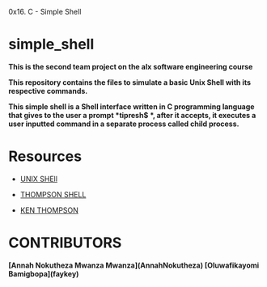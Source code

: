 0x16. C - Simple Shell
# simple_shell
<p> </p>
<strong>This is the second team project on the alx software engineering course</strong>

<p><strong>This repository contains the files to simulate a basic Unix Shell with its respective commands.

This simple shell is a Shell interface written in C programming language that gives to the user a prompt *tipresh$ *, after it accepts, it executes a user inputted command in a separate process called child process.</strong></p>
<p><h1>Resources</h1><p>

- [UNIX SHEll](https://en.m.wikipedia.org/wiki/Unix_shell)

- [THOMPSON SHELL](https://en.m.wikipedia.org/wiki/Thompson_shell)

- [KEN THOMPSON](https://en.m.wikipedia.org/wiki/Ken_Thompson)


<h1>CONTRIBUTORS</h1>
<strong>
         [Annah Nokutheza Mwanza Mwanza](AnnahNokutheza)
         [Oluwafikayomi Bamigbopa](faykey) </strong>
